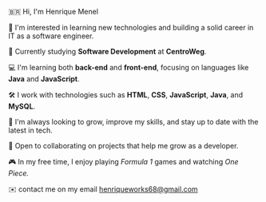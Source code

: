 🇧🇷 Hi, I'm Henrique Menel

👀 I'm interested in learning new technologies and building a solid career in IT as a software engineer.
 
🌱 Currently studying **Software Development** at **CentroWeg**.

💻 I'm learning both **back-end** and **front-end**, focusing on languages like **Java** and **JavaScript**.
 
🛠️ I work with technologies such as **HTML**, **CSS**, **JavaScript**, **Java**, and **MySQL**.
 
🚀 I'm always looking to grow, improve my skills, and stay up to date with the latest in tech.
 
🎯 Open to collaborating on projects that help me grow as a developer.
 
🎮 In my free time, I enjoy playing *Formula 1* games and watching *One Piece.*

✉️ contact me on my email henriqueworks68@gmail.com
